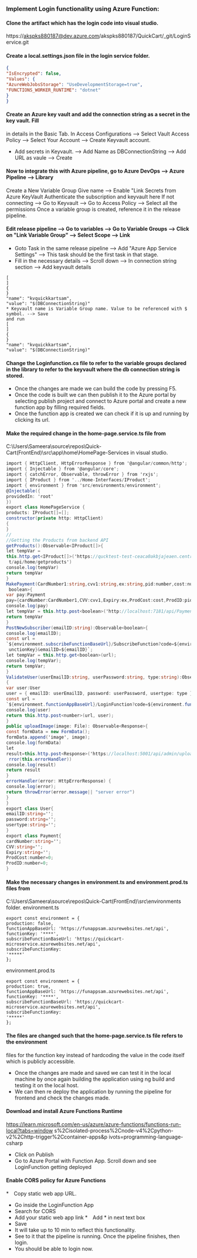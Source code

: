 ### Implement Login functionality using Azure Function: 
#### Clone the artifact which has the login code into visual studio. 
https://akspks880187@dev.azure.com/akspks880187/QuickCart/_git/LoginService.git 
#### Create a local.settings.json file in the login service folder. 
```json
{ 
"IsEncrypted": false, 
"Values": { 
"AzureWebJobsStorage": "UseDevelopmentStorage=true", 
"FUNCTIONS_WORKER_RUNTIME": "dotnet" 
} 
}
```
#### Create an Azure key vault and add the connection string as a secret in the key vault. Fill 
in details in the Basic Tab. In Access Configurations --> Select Vault Access Policy --> 
Select Your Account --> Create Keyvault account. 
* Add secrets in Keyvault. --> Add  Name as DBConnectionString --> Add URL as vaule --> Create 
#### Now to integrate this with Azure pipeline, go to Azure DevOps --> Azure Pipeline --> Library 
Create a New Variable Group 
Give name --> Enable "Link Secrets from Azure KeyVault 
Authenticate the subscription and keyvault here 
If not connecting --> Go to Keyvault --> Go to Access Policy --> Select all the permissions 
Once a variable group is created, reference it in the release pipeline. 
#### Edit release pipeline --> Go to variables --> Go to Variable Groups --> Click on "Link Variable Group" --> Select Scope --> Link 
* Goto Task in the same release pipeline --> Add "Azure App Service Settings" --> This task should be the first task in that stage. 
* Fill in the necessary details --> Scroll down --> In connection string section --> Add keyvault details 
```
[ 
] 
{ 
} 
"name": "kvquickkartsam", 
"value": "$(DBConnectionString)" 
* Keyvault name is Variable Group name. Value to be referenced with $ symbol. --> Save 
and run 
[ 
] 
{ 
} 
"name": "kvquickkartsam", 
"value": "$(DBConnectionString)"
```
#### Change the Loginfunction.cs file to refer to the variable groups declared in the library to refer to the keyvault where the db connection string is stored. 
* Once the changes are made we can build the code by pressing F5. 
* Once the code  is built we can then publish it to the Azure portal by selecting publish 
project and connect to Azure portal and create a new function app by filling required 
fields.  
* Once the function app is created we can check if it is up and running by clicking its url. 
#### Make the required change in the home-page.service.ts file from 
C:\Users\Sameera\source\repos\Quick-Cart(FrontEnd)\src\app\home\HomePage-Services 
in visual studio. 
```C#
import { HttpClient, HttpErrorResponse } from '@angular/common/http'; 
import { Injectable } from '@angular/core'; 
import { catchError, Observable, throwError } from 'rxjs'; 
import { IProduct } from '../Home-Interfaces/IProduct'; 
import { environment } from 'src/environments/environment'; 
@Injectable({ 
providedIn: 'root' 
}) 
export class HomePageService { 
products: IProduct[]=[]; 
constructor(private http: HttpClient)  
{ 
} 
// 
//Getting the Products from backend API 
getProducts():Observable<IProduct[]>{ 
let tempVar = 
this.http.get<IProduct[]>('https://qucktest-test-ceaca0akbjajeaen.centralindia-01.azurewebsites.ne
 t/api/home/getproducts') 
console.log(tempVar) 
return tempVar 
} 
MakePayment(CardNumber1:string,cvv1:string,ex:string,pid:number,cost:number):Observable<
 boolean>{ 
var pay:Payment 
pay={cardNumber:CardNumber1,CVV:cvv1,Expiry:ex,ProdCost:cost,ProdID:pid} 
console.log(pay) 
let tempVar = this.http.post<boolean>('http://localhost:7181/api/PaymentFunction',pay) 
return tempVar 
} 
PostNewSubscriber(emailID:string):Observable<boolean>{ 
console.log(emailID); 
const url = 
`${environment.subscribeFunctionBaseUrl}/SubscribeFunction?code=${environment.subscribeF
 unctionKey}&emailID=${emailID}`; 
let tempVar = this.http.get<boolean>(url); 
console.log(tempVar); 
return tempVar; 
} 
ValidateUser(userEmailID:string, userPassword:string, type:string):Observable<number> 
{ 
var user:User 
user = { emailID: userEmailID, password: userPassword, usertype: type }; 
const url = 
`${environment.functionAppBaseUrl}/LoginFunction?code=${environment.functionKey}`; 
console.log(user) 
return this.http.post<number>(url, user); 
} 
public uploadImage(image: File): Observable<Response>{ 
const formData = new FormData(); 
formData.append('image', image); 
console.log(formData) 
let 
result=this.http.post<Response>('https://localhost:5001/api/admin/upload',formData).pipe(catchE
 rror(this.errorHandler)) 
console.log(result) 
return result 
} 
errorHandler(error: HttpErrorResponse) { 
console.log(error); 
return throwError(error.message|| "server error") 
} 
} 
export class User{ 
emailID:string=''; 
password:string=''; 
usertype:string=''; 
} 
export class Payment{ 
cardNumber:string=''; 
CVV:string=''; 
Expiry:string=''; 
ProdCost:number=0; 
ProdID:number=0; 
}
```
#### Make the necessary changes in environment.ts and environment.prod.ts files from 
C:\Users\Sameera\source\repos\Quick-Cart(FrontEnd)\src\environments folder. 
environment.ts  
```
export const environment = { 
production: false, 
functionAppBaseUrl: 'https://funappsam.azurewebsites.net/api', 
functionKey: '****', 
subscribeFunctionBaseUrl: 'https://quickcart-microservice.azurewebsites.net/api', 
subscribeFunctionKey: 
'*****' 
}; 
```

environment.prod.ts 
```
export const environment = { 
production: true, 
functionAppBaseUrl: 'https://funappsam.azurewebsites.net/api', 
functionKey: '****', 
subscribeFunctionBaseUrl: 'https://quickcart-microservice.azurewebsites.net/api', 
subscribeFunctionKey: 
'*****' 
}; 
```
#### The files are changed such that the home-page.service.ts file refers to the environment 
files for the function key instead of hardcoding the value in the code itself which is 
publicly accessible. 
* Once the changes are made and saved we can test it in the local machine by once again 
building the application using ng build and testing it on the local host. 
* We can then re deploy the application by running the pipeline for frontend and check the 
changes made. 
#### Download and install Azure Functions Runtime 
https://learn.microsoft.com/en-us/azure/azure-functions/functions-run-local?tabs=window
 s%2Cisolated-process%2Cnode-v4%2Cpython-v2%2Chttp-trigger%2Ccontainer-apps&p
 ivots=programming-language-csharp 
* Click on Publish 
* Go to Azure Portal with Function App. Scroll down and see LoginFunction getting 
deployed 
#### Enable CORS policy for Azure Functions 
* Copy static web app URL. 
* Go inside the LoginFunction App 
* Search for CORS 
* Add your static web app link 
* Add * in next text box 
* Save 
* It will take up to 10 min to reflect this functionality. 
* See to it that the pipeline is running. Once the pipeline finishes, then login. 
* You should be able to login now.
